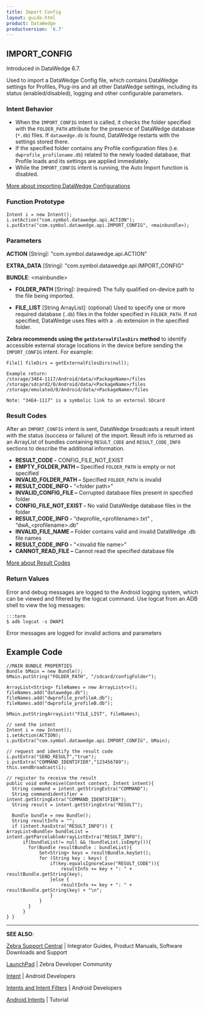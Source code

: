 ```yaml
---
title: Import Config 
layout: guide.html
product: DataWedge
productversion: '6.7'
---
```


## IMPORT_CONFIG

Introduced in DataWedge 6.7.

Used to import a DataWedge Config file, which contains DataWedge settings for Profiles, Plug-ins and all other DataWedge settings, including its status (enabled/disabled), logging and other configurable parameters.

### Intent Behavior
* When the `IMPORT_CONFIG` intent is called, it checks the folder specified with the `FOLDER_PATH` attribute for the presence of DataWedge database (`*.db`) files. If `datawedge.db` is found, DataWedge restarts with the settings stored there. 
* If the specified folder contains any Profile configuration files (i.e. `dwprofile_profilename.db`) related to the newly loaded database, that Profile loads and its settings are applied immediately.
* While the `IMPORT_CONFIG` intent is running, the Auto Import function is disabled. 

[More about importing DataWedge Configurations](../../settings/#importacconfig)

### Function Prototype

	Intent i = new Intent();
	i.setAction("com.symbol.datawedge.api.ACTION");
	i.putExtra("com.symbol.datawedge.api.IMPORT_CONFIG", <mainbundle>);

### Parameters

**ACTION** [String]: "com.symbol.datawedge.api.ACTION"

**EXTRA_DATA** [String]: "com.symbol.datawedge.api.IMPORT_CONFIG"

**BUNDLE**: &lt;mainbundle&gt;

* **FOLDER_PATH** [String]: (required) The fully qualified on-device path to the file being imported.  

* **FILE_LIST** [String ArrayList]: (optional) Used to specify one or more required database (`.db`) files in the folder specified in `FOLDER_PATH`. If not specified, DataWedge uses files with a `.db` extension in the specified folder. 

**Zebra recommends using the `getExternalFilesDirs` method** to identify accessible external storage locations in the device before sending the `IMPORT_CONFIG` intent. For example: 

	File[] fileDirs = getExternalFilesDirs(null);

	Example return:
	/storage/34E4-1117/Android/data/<PackageName>/files
	/storage/sdcard2/0/Android/data/<PackageName>/files
	/storage/emulated/0/Android/data/<PackageName>/files
	
	Note: "34E4-1117" is a symbolic link to an external SDcard

### Result Codes

After an `IMPORT_CONFIG` intent is sent, DataWedge broadcasts a result intent with the  status (success or failure) of the import. Result info is returned as an ArrayList of bundles containing `RESULT_CODE` and `RESULT_CODE_INFO` sections to describe the additional information.

* **RESULT_CODE -** CONFIG_FILE_NOT_EXIST
* **EMPTY_FOLDER_PATH –** Specified `FOLDER_PATH` is empty or not specified
* **INVALID_FOLDER_PATH –** Specified `FOLDER_PATH` is invalid
 * **RESULT_CODE_INFO -** “&lt;folder path&gt;”
* **INVALID_CONFIG_FILE –** Corrupted database files present in specified folder
* **CONFIG_FILE_NOT_EXIST -** No valid DataWedge database files in the folder
 * **RESULT_CODE_INFO -** “dwprofile_&lt;profilename&gt;.txt" , “dwA_&lt;profilename&gt;.db”
* **INVALID_FILE_NAME –** Folder contains valid and invalid DataWedge .db file names
 * **RESULT_CODE_INFO -** "&lt;invalid file name&gt;"
* **CANNOT_READ_FILE –** Cannot read the specified database file

[More about Result Codes](../resultinfo)  

### Return Values

Error and debug messages are logged to the Android logging system, which can be viewed and filtered by the logcat command. Use logcat from an ADB shell to view the log messages:

	:::term
	$ adb logcat -s DWAPI

Error messages are logged for invalid actions and parameters

## Example Code
	
	//MAIN BUNDLE PROPERTIES
	Bundle bMain = new Bundle();
	bMain.putString("FOLDER_PATH", "/sdcard/configFolder");

	ArrayList<String> fileNames = new ArrayList<>();
	fileNames.add("datawedge.db");
	fileNames.add("dwprofile_profileA.db");
	fileNames.add("dwprofile_profileB.db");

	bMain.putStringArrayList("FILE_LIST", fileNames);

	// send the intent
	Intent i = new Intent();
	i.setAction(ACTION);
	i.putExtra("com.symbol.datawedge.api.IMPORT_CONFIG", bMain);

	// request and identify the result code
	i.putExtra("SEND_RESULT","true");
	i.putExtra("COMMAND_IDENTIFIER","123456789");
	this.sendBroadcast(i);

	// register to receive the result
	public void onReceive(Context context, Intent intent){
	  String command = intent.getStringExtra("COMMAND");
	  String commandidentifier = intent.getStringExtra("COMMAND_IDENTIFIER");
	  String result = intent.getStringExtra("RESULT");
	 
	  Bundle bundle = new Bundle();
	  String resultInfo = "";
	  if (intent.hasExtra("RESULT_INFO")) {
	ArrayList<Bundle> bundleList =        intent.getParcelableArrayListExtra("RESULT_INFO");                    
	      if(bundleList!= null && !bundleList.isEmpty()){
	        for(Bundle resultBundle : bundleList){
	            Set<String> keys = resultBundle.keySet();
	            for (String key : keys) {
	                if(key.equalsIgnoreCase("RESULT_CODE")){
	                    resultInfo += key + ": " + resultBundle.getString(key);
	                }else {
	                    resultInfo += key + ": " + resultBundle.getString(key) + "\n";
	                }
	            }
	        }
	      }
	} }


-----

**SEE ALSO**:

[Zebra Support Central](https://www.zebra.com/us/en/support-downloads.html) | Integrator Guides, Product Manuals, Software Downloads and Support

[LaunchPad](https://developer.zebra.com/welcome) | Zebra Developer Community

[Intent](https://developer.android.com/reference/android/content/Intent.html) | Android Developers

[Intents and Intent Filters](http://developer.android.com/guide/components/intents-filters.html) | Android Developers

[Android Intents](http://www.vogella.com/tutorials/AndroidIntent/article.html) | Tutorial
